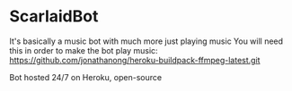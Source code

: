 # ScarlaidBot
It's basically a music bot with much more just playing music
You will need this in order to make the bot play music: https://github.com/jonathanong/heroku-buildpack-ffmpeg-latest.git

Bot hosted 24/7 on Heroku, open-source
